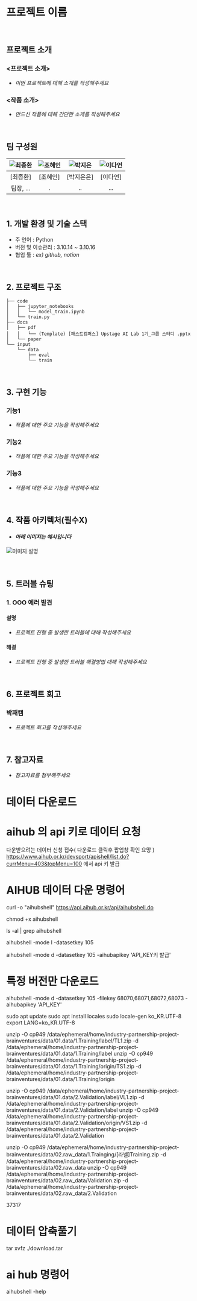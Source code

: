 # 프로젝트 이름

<br>

## 프로젝트 소개
### <프로젝트 소개>
- _이번 프로젝트에 대해 소개를 작성해주세요_

### <작품 소개>
- _만드신 작품에 대해 간단한 소개를 작성해주세요_

<br>

## 팀 구성원   

| ![최종환](https://github.com/UpstageAILab5/upstageailab-ir-competition-ir_s3/blob/main/docs/pic/JH.JPG) | ![조혜인](https://github.com/UpstageAILab5/upstageailab-ir-competition-ir_s3/blob/main/docs/pic/HI.png) | ![박지은](...) | ![이다언](https://github.com/UpstageAILab5/upstageailab-ir-competition-ir_s3/blob/main/docs/pic/DU.PNG) |
| :--------------------------------------------------------------: | :--------------------------------------------------------------: | :--------------------------------------------------------------: | :--------------------------------------------------------------: |
|            [최종환]            |            [조혜인]    |         [박지은은]   |       [이다언]    |      
|                            팀장, ...|.|..|...                   

<br>

## 1. 개발 환경 및 기술 스택
- 주 언어 : Python
- 버전 및 이슈관리 : 3.10.14 ~ 3.10.16
- 협업 툴 : _ex) github, notion_

<br>

## 2. 프로젝트 구조
```
├── code
│   ├── jupyter_notebooks
│   │   └── model_train.ipynb
│   └── train.py
├── docs
│   ├── pdf
│   │   └── (Template) [패스트캠퍼스] Upstage AI Lab 1기_그룹 스터디 .pptx
│   └── paper
└── input
    └── data
        ├── eval
        └── train
```

<br>

## 3. 구현 기능
### 기능1
- _작품에 대한 주요 기능을 작성해주세요_
### 기능2
- _작품에 대한 주요 기능을 작성해주세요_
### 기능3
- _작품에 대한 주요 기능을 작성해주세요_

<br>

## 4. 작품 아키텍처(필수X)
- #### _아래 이미지는 예시입니다_
![이미지 설명](https://www.cadgraphics.co.kr/UPLOAD/editor/2024/07/04//2024726410gH04SyxMo3_editor_image.png)

<br>

## 5. 트러블 슈팅
### 1. OOO 에러 발견

#### 설명
- _프로젝트 진행 중 발생한 트러블에 대해 작성해주세요_

#### 해결
- _프로젝트 진행 중 발생한 트러블 해결방법 대해 작성해주세요_

<br>

## 6. 프로젝트 회고
### 박패캠
- _프로젝트 회고를 작성해주세요_

<br>

## 7. 참고자료
- _참고자료를 첨부해주세요_


# 데이터 다운로드
# aihub 의 api 키로 데이터 요청 
다운받으려는 데이터 신청 접수( 다운로드 클릭후 팝업창 확인 요망 ) 
https://www.aihub.or.kr/devsport/apishell/list.do?currMenu=403&topMenu=100 에서 api 키 발급 

# AIHUB 데이터 다운 명령어
curl -o "aihubshell" https://api.aihub.or.kr/api/aihubshell.do

chmod +x aihubshell

 ls -al | grep aihubshell

aihubshell -mode l -datasetkey 105

aihubshell -mode d -datasetkey 105 -aihubapikey 'API_KEY키 발급'

# 특정 버전만 다운로드
aihubshell -mode d -datasetkey 105 -filekey 68070,68071,68072,68073 -aihubapikey 'API_KEY'

sudo apt update
sudo apt install locales
sudo locale-gen ko_KR.UTF-8
export LANG=ko_KR.UTF-8

unzip -O cp949 /data/ephemeral/home/industry-partnership-project-brainventures/data/01.data/1.Training/label/TL1.zip -d /data/ephemeral/home/industry-partnership-project-brainventures/data/01.data/1.Training/label
unzip -O cp949 /data/ephemeral/home/industry-partnership-project-brainventures/data/01.data/1.Training/origin/TS1.zip -d /data/ephemeral/home/industry-partnership-project-brainventures/data/01.data/1.Training/origin

unzip -O cp949 /data/ephemeral/home/industry-partnership-project-brainventures/data/01.data/2.Validation/label/VL1.zip -d /data/ephemeral/home/industry-partnership-project-brainventures/data/01.data/2.Validation/label
unzip -O cp949 /data/ephemeral/home/industry-partnership-project-brainventures/data/01.data/2.Validation/origin/VS1.zip -d /data/ephemeral/home/industry-partnership-project-brainventures/data/01.data/2.Validation

unzip -O cp949 /data/ephemeral/home/industry-partnership-project-brainventures/data/02.raw_data/1.Trainging/[라벨]Training.zip -d /data/ephemeral/home/industry-partnership-project-brainventures/data/02.raw_data
unzip -O cp949 /data/ephemeral/home/industry-partnership-project-brainventures/data/02.raw_data/Validation.zip -d /data/ephemeral/home/industry-partnership-project-brainventures/data/02.raw_data/2.Validation

37317 
# 데이터 압축풀기 
tar xvfz ./download.tar

# ai hub 명령어
aihubshell -help

